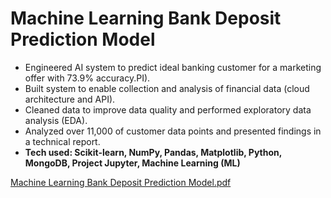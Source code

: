 # Machine Learning Bank Deposit Prediction Model

* Engineered AI system to predict ideal banking customer for a marketing offer with 73.9% accuracy.PI).
* Built system to enable collection and analysis of financial data (cloud architecture and API).
* Cleaned data to improve data quality and performed exploratory data analysis (EDA).
* Analyzed over 11,000 of customer data points and presented findings in a technical report.
* **Tech used: Scikit-learn, NumPy, Pandas, Matplotlib, Python, MongoDB, Project Jupyter, Machine Learning (ML)**

[Machine Learning Bank Deposit Prediction Model.pdf](https://github.com/codingbylily/Marketing-Campaign-for-Banking-Clients-using-Data-Science/files/11538360/Machine.Learning.Bank.Deposit.Prediction.Model.pdf)

